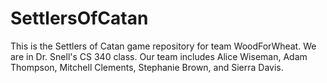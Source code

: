 # SettlersOfCatan
This is the Settlers of Catan game repository for team WoodForWheat.
We are in Dr. Snell's CS 340 class.
Our team includes Alice Wiseman, Adam Thompson, Mitchell Clements, Stephanie Brown, and Sierra Davis.
